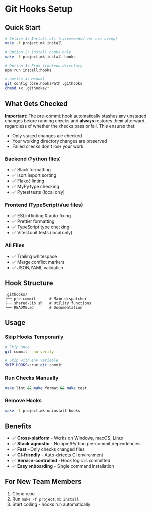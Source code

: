 # Git Hooks Setup

## Quick Start

```bash
# Option 1: Install all (recommended for new setup)
make -f project.mk install

# Option 2: Install hooks only
make -f project.mk install-hooks

# Option 3: From frontend directory
npm run install:hooks

# Option 4: Manual
git config core.hooksPath .githooks
chmod +x .githooks/*
```

## What Gets Checked

**Important**: The pre-commit hook automatically stashes any unstaged changes before running checks and **always** restores them afterward, regardless of whether the checks pass or fail. This ensures that:
- Only staged changes are checked
- Your working directory changes are preserved
- Failed checks don't lose your work

### Backend (Python files)
- ✅ Black formatting
- ✅ isort import sorting  
- ✅ Flake8 linting
- ✅ MyPy type checking
- ✅ Pytest tests (local only)

### Frontend (TypeScript/Vue files)
- ✅ ESLint linting & auto-fixing
- ✅ Prettier formatting
- ✅ TypeScript type checking
- ✅ Vitest unit tests (local only)

### All Files
- ✅ Trailing whitespace
- ✅ Merge conflict markers
- ✅ JSON/YAML validation

## Hook Structure

```
.githooks/
├── pre-commit      # Main dispatcher
├── shared-lib.sh   # Utility functions
└── README.md       # Documentation
```

## Usage

### Skip Hooks Temporarily
```bash
# Skip once
git commit --no-verify

# Skip with env variable
SKIP_HOOKS=true git commit
```

### Run Checks Manually
```bash
make lint && make format && make test
```

### Remove Hooks
```bash
make -f project.mk uninstall-hooks
```

## Benefits

- ✅ **Cross-platform** - Works on Windows, macOS, Linux
- ✅ **Stack-agnostic** - No npm/Python pre-commit dependencies
- ✅ **Fast** - Only checks changed files
- ✅ **CI-friendly** - Auto-detects CI environment
- ✅ **Version-controlled** - Hook logic is committed
- ✅ **Easy onboarding** - Single command installation

## For New Team Members

1. Clone repo
2. Run `make -f project.mk install`
3. Start coding - hooks run automatically!
